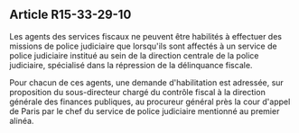 Article R15-33-29-10
----
Les agents des services fiscaux ne peuvent être habilités à effectuer des
missions de police judiciaire que lorsqu'ils sont affectés à un service de
police judiciaire institué au sein de la direction centrale de la police
judiciaire, spécialisé dans la répression de la délinquance fiscale.

Pour chacun de ces agents, une demande d'habilitation est adressée, sur
proposition du sous-directeur chargé du contrôle fiscal à la direction générale
des finances publiques, au procureur général près la cour d'appel de Paris par
le chef du service de police judiciaire mentionné au premier alinéa.

